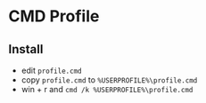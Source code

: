 # CMD Profile

## Install

* edit `profile.cmd`
* copy `profile.cmd` to `%USERPROFILE%\profile.cmd`
* win + r and `cmd /k %USERPROFILE%\profile.cmd`
